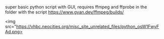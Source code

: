 super basic python script with GUI, requires ffmpeg and ffprobe in the folder with the script
https://www.gyan.dev/ffmpeg/builds/

<img src="https://vhbc.neocities.org/misc_site_unrelated_files/python_osW1FwyFAd.png>
